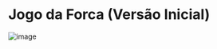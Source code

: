 # Jogo da Forca (Versão Inicial)


![image](https://github.com/ianmarcel/Jogo-da-Forca-Js/assets/67931439/ffdfc04d-cf49-4522-ad89-94c158b675df)

